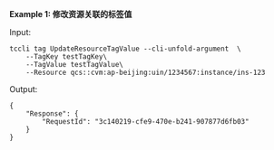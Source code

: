 **Example 1: 修改资源关联的标签值**



Input: 

```
tccli tag UpdateResourceTagValue --cli-unfold-argument  \
    --TagKey testTagKey\
    --TagValue testTagValue\
    --Resource qcs::cvm:ap-beijing:uin/1234567:instance/ins-123
```

Output: 
```
{
    "Response": {
        "RequestId": "3c140219-cfe9-470e-b241-907877d6fb03"
    }
}
```

